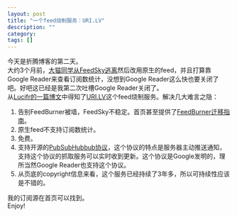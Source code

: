 ```yaml
---
layout: post
title: "一个feed烧制服务：URI.LV"
description: ""
category: 
tags: []
---
```

今天是折腾博客的第二天。  
大约3个月前，[大猫同学从FeedSky逃离](http://ooxx.me/goodbye-feedsky.orz)然后改用原生的feed，并且打算靠Google Reader来查看订阅数统计，没想到Google Reader这么快也要关闭了吧。好吧这已经是我第二次吐槽Google Reader关闭了。  
从[Lucifr的一篇博文](http://lucifr.com/2013/03/22/uri_lv-help-runaway-from-feedburner/)中得知了[URI.LV](http://uri.lv)这个feed烧制服务。解决几大难言之隐：  

1. 告别FeedBurner被墙，FeedSky不稳定。首页甚至提供了[FeedBurner迁移指南](http://uri.lv/feeds/migrate)。  
2. 原生feed不支持订阅数统计。  
3. 免费。  
4. 支持开源的[PubSubHubbub协议](https://code.google.com/p/pubsubhubbub/)，这个协议的特点是服务器主动推送通知，支持这个协议的抓取服务可以实时收到更新。这个协议是Google发明的，理所当然Google Reader也支持这个协议。  
5. 从页底的copyright信息来看，这个服务已经持续了3年多，所以可持续性应该是不错的。

我的订阅源在首页可以找到。  
Enjoy!